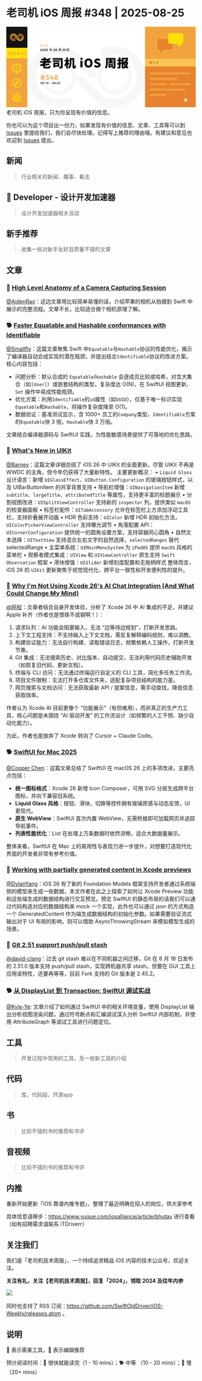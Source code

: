# 老司机 iOS 周报 #348 | 2025-08-25

![ios-weekly](https://github.com/SwiftOldDriver/iOS-Weekly/blob/master/assets/weekly-header/348.jpg?raw=true)
老司机 iOS 周报，只为你呈现有价值的信息。

你也可以为这个项目出一份力，如果发现有价值的信息、文章、工具等可以到 [Issues](https://github.com/SwiftOldDriver/iOS-Weekly/issues) 里提给我们，我们会尽快处理。记得写上推荐的理由哦。有建议和意见也欢迎到 [Issues](https://github.com/SwiftOldDriver/iOS-Weekly/issues) 提出。

## 新闻

> 行业相关的新闻、趣事、看法

##  Developer - 设计开发加速器

> 设计开发加速器相关活动

## 新手推荐

> 收集一些对新手友好且质量不错的文章

## 文章

### 🐎 [High Level Anatomy of a Camera Capturing Session](https://mfaani.com/posts/ios/swiftui-camera-learnings/)

[@AidenRao](https://weibo.com/AidenRao)：这边文章用比较简单易懂的话，介绍苹果的相机从拍摄到 Swift 中展示的完整流程。文章不长，比较适合做个相机原理了解。

### 🐕 [Faster Equatable and Hashable conformances with Identifiable](https://erkek.in/faster-equatable-and-hashable-conformances-with-identifiable)
[@Smallfly](https://github.com/iostalks)：这篇文章聚焦 Swift 中`Equatable`与`Hashable`协议的性能优化，揭示了编译器自动合成实现的潜在瓶颈，并提出结合`Identifiable`协议的改进方案。核心内容包括：

- 问题分析：默认合成的 `Equatable`/`Hashable` 会逐成员比较或哈希，对含大集合（如`[User]`）或嵌套结构的类型，复杂度达 O(N)，在 SwiftUI 视图更新、`Set` 操作中易成性能瓶颈。
- 优化方案：利用`Identifiable`的`id`属性（如`UUID`），仅基于唯一标识实现`Equatable`和`Hashable`，将操作复杂度降至 O(1)。
- 数据验证：基准测试显示，含 1000+ 员工的`Company`类型，`Identifiable`方案的`Equatable`快 3 倍，`Hashable`快 3 万倍。

文章结合编译器源码与 SwiftUI 实践，为性能敏感场景提供了可落地的优化思路。

### 🐢 [What's New in UIKit](https://sebvidal.com/blog/whats-new-in-uikit-26/)

[@Barney](https://github.com/BarneyZhaoooo)：这篇文章详细总结了 iOS 26 中 UIKit 的全面更新。尽管 UIKit 不再是 WWDC 的主角，但今年仍获得了大量新特性。
主要更新概况：
	•	`Liquid Glass` 设计语言：新增 `UIGlassEffect`、`UIButton.Configuration` 的玻璃按钮样式，以及 UIBarButtonItem 的共享背景支持
	•	导航栏增强：`UINavigationItem` 新增 `subtitle`、`largeTitle`、`attributedTitle` 等属性，支持更丰富的标题展示
	•	分割视图改进：`UISplitViewController` 支持新的 `inspector` 列，提供类似 `macOS` 的检查器面板
	•	标签栏配件：`UITabAccessory` 允许在标签栏上方添加浮动工具栏，支持折叠展开动画
	•	HDR 色彩支持：`UIColor` 新增 HDR 初始化方法，`UIColorPickerViewController` 支持曝光调节
	•	角落配置 API：`UICornerConfiguration` 提供统一的圆角设置方案，支持容器同心圆角
	•	自然文本选择：`UITextView` 支持混合左右文字的自然选择，`selectedRanges` 替代 selectedRange
	•	主菜单系统：`UIMainMenuSystem` 为 `iPadOS` 提供 `macOS` 风格的菜单栏
	•	观察者模式集成：`UIView` 和 `UIViewController` 原生支持 `Swift Observation` 框架
	•	滑块增强：`UISlider` 新增刻度配置和无拖柄样式
整体而言，iOS 26 的 `UIKit` 更新聚焦于视觉现代化、跨平台一致性和开发便利性的提升。

### 🐎 [Why I'm Not Using Xcode 26's AI Chat Integration (And What Could Change My Mind)](https://www.fline.dev/why-im-not-using-xcode-26s-ai-chat-integration-and-what-could-change-my-mind/)

[@阿权](https://github.com/bqlin)：文章者结合自身开发体验，分析了 Xcode 26 中 AI 集成的不足，并建议 Apple 补齐（作者也是恨铁不成钢啊！）：

1. 请求队列：AI 功能会阻塞输入，无法 “边等待边规划”，打断开发思路。
2. 上下文工程支持：不支持输入上下文文档，需反复解释编码规则，难以调教。
3. 构建验证能力：无法自行构建、读取错误日志，频繁依赖人工操作，打断开发节奏。
4. Git 集成：无法搜索历史、对比版本、自动提交，无法利用代码历史辅助开发（如恢复旧代码、更新文档）。
5. 终端与 CLI 访问：无法通过终端运行自定义的 CLI 工具，简化多任务工作流。
6. 项目文件限制：无法打开多仓库文件夹，适配复杂项目结构的能力差。
7. 网页搜索与文档访问：无法获取最新 API / 提案信息，需手动查找，降低信息获取效率。

作者认为 Xcode AI 目前更像个 “功能展示”（有但难用），而非真正的生产力工具，核心问题是未围绕 “AI 驱动开发” 的工作流设计（如频繁的人工干预、缺少自动化能力）。

为此，作者也是放弃了 Xcode 转向了 Cursor + Claude Code。

### 🐕 [SwiftUI for Mac 2025](https://troz.net/post/2025/swiftui-mac-2025/)

[@Cooper Chen](https://github.com/cjlcooper)：这篇文章总结了 SwiftUI 在 macOS 26 上的多项改进，主要亮点包括：

-  **统一图标格式**：Xcode 26 新增 Icon Composer，可用 SVG 分层生成跨平台图标，并向下兼容旧系统。
-  **Liquid Glass 风格**：按钮、滑块、切换等控件拥有玻璃质感与动态反馈，UI 更现代。
-  **原生 WebView**：SwiftUI 首次内置 WebView，无需桥接即可加载网页并追踪导航事件。
-  **列表性能优化**：List 在处理上万条数据时依然流畅，适合大数据量展示。

整体来看，SwiftUI 在 Mac 上的易用性与表现力进一步提升，对想要打造现代化界面的开发者非常有参考价值。

### 🐎 [Working with partially generated content in Xcode previews](https://www.artemnovichkov.com/blog/working-with-partially-generated-content-in-xcode-previews)

[@DylanYang](https://github.com/Dylan19Yang)：iOS 26 有了新的 Foundation Models 框架支持开发者通过系统端侧的模型来生成一些数据，本文作者在此之上探索了如何让 Xcode Preview 功能和这些端生成的数据结构进行交互预览。预览 SwiftUI 的静态布局的话我们可以通过代码构造对应的数据结构来 mock 一个实现，此外也可以通过 json 的方式构造一个 GeneratedContent 作为端生成数据结构的初始化参数。如果需要验证流式输出对于 UI 布局的影响，则可以借助 AsyncThrowingStream 来模拟模型生成的场景。

### 🐎 [Git 2.51 support push/pull stash](https://github.blog/open-source/git/highlights-from-git-2-51/)

[@david-clang](https://github.com/david-clang)：过去 git stash 难以在不同机器之间迁移，Git 在 8 月 18 日发布的 2.51.0 版本支持 push/pull stash，实现跨机器共享 stash。但要在 GUI 工具上应用该特性，还要再等等，目前 Fork 支持的 Git 版本是 2.45.2。

### 🐕 [从 DisplayList 到 Transaction: SwiftUI 调试实战](https://kyleye.top/posts/swiftui-debug-analysis)

[@Kyle-Ye](https://github.com/Kyle-Ye): 文章介绍了如何通过 SwiftUI 中的相关环境变量，使用 DisplayList 输出分析视图渲染问题，通过符号断点和汇编调试深入分析 SwiftUI 内部机制，并使用 AttributeGraph 等调试工具进行问题定位。

## 工具

> 开发过程中常用的工具，及一些新工具的介绍

## 代码

> 库，代码段，开源app

## 书

> 比较不错的书的推荐和书评

## 音视频

> 比较不错的书的推荐和书评

## 内推

重新开始更新「iOS 靠谱内推专题」，整理了最近明确在招人的岗位，供大家参考

具体信息请移步：https://www.yuque.com/iosalliance/article/bhutav 进行查看（如有招聘需求请联系 iTDriverr）

## 关注我们

我们是「老司机技术周报」，一个持续追求精品 iOS 内容的技术公众号，欢迎关注。

**关注有礼，关注【老司机技术周报】，回复「2024」，领取 2024 及往年内参**

![](https://github.com/SwiftOldDriver/iOS-Weekly/blob/master/assets/qrcode_for_wechat.jpg?raw=true)

同时也支持了 RSS 订阅：https://github.com/SwiftOldDriver/iOS-Weekly/releases.atom 。

## 说明

🚧 表示需某工具，🌟 表示编辑推荐

预计阅读时间：🐎 很快就能读完（1 - 10 mins）；🐕 中等 （10 - 20 mins）；🐢 慢（20+ mins）
